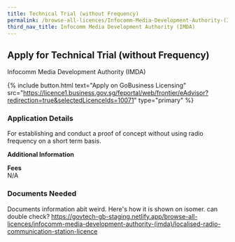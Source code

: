 ```yaml
---
title: Technical Trial (without Frequency)
permalink: /browse-all-licences/Infocomm-Media-Development-Authority-(IMDA)/Technical-Trial-(without-Frequency)
third_nav_title: Infocomm Media Development Authority (IMDA)
---
```


## Apply for Technical Trial (without Frequency)

Infocomm Media Development Authority (IMDA)

{% include button.html text="Apply on GoBusiness Licensing" src="https://licence1.business.gov.sg/feportal/web/frontier/eAdvisor?redirection=true&selectedLicenceIds=10071" type="primary" %}

<H3>Application Details</H3>

<p>For establishing and conduct a proof of concept without using radio frequency on a short term basis.</p>

<strong>Additional Information</strong>

<p><strong>Fees</strong><br />N/A</p>

<H3>Documents Needed</H3>

Documents information abit weird. Here's how it is shown on isomer. can double check? https://govtech-gb-staging.netlify.app/browse-all-licences/infocomm-media-development-authority-(imda)/localised-radio-communication-station-licence

